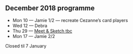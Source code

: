 ## December 2018 programme

* Mon 10 — Jamie 1/2 — recreate Cezanne’s card players
* Wed 12 — Debra 
* Thu 29 — <a href="/meet-and-sketch/">Meet & Sketch tbc</a>
* Mon 17 — Jamie 2/2
 
Closed til 7 January